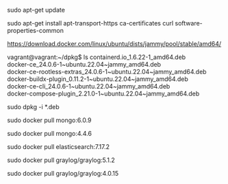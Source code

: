 sudo apt-get update

sudo apt-get install apt-transport-https ca-certificates curl software-properties-common

https://download.docker.com/linux/ubuntu/dists/jammy/pool/stable/amd64/


vagrant@vagrant:~/dpkg$ ls
containerd.io_1.6.22-1_amd64.deb                            
docker-ce_24.0.6-1~ubuntu.22.04~jammy_amd64.deb      
docker-ce-rootless-extras_24.0.6-1~ubuntu.22.04~jammy_amd64.deb
docker-buildx-plugin_0.11.2-1~ubuntu.22.04~jammy_amd64.deb  
docker-ce-cli_24.0.6-1~ubuntu.22.04~jammy_amd64.deb  
docker-compose-plugin_2.21.0-1~ubuntu.22.04~jammy_amd64.deb

sudo dpkg -i *.deb


sudo docker pull mongo:6.0.9

sudo docker pull mongo:4.4.6

sudo docker pull elasticsearch:7.17.2

sudo docker pull graylog/graylog:5.1.2

sudo docker pull graylog/graylog:4.0.15